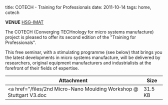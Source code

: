 title: COTECH - Training for Professionals
date: 2011-10-14 
tags: home, cotech


<!--break-->
**VENUE**
[HSG-IMAT](http://www.imat.hsg-imit.de/en/home/)  

The COTECH (Converging TECHnology for micro systems manufacture) project is pleased to offer its second edition of the "Training for Professionals".  
  
This free seminar, with a stimulating programme (see below) that brings you the latest developments in micro systems manufacture, will be delivered by researchers, original equipment manufacturers and industrialists at the forefront of their fields of expertise.

| Attachment | Size |
|---|---|
|<a href="/files/2nd Micro-Nano Moulding Workshop @ Stuttgart V3.doc</a> | 31.5 KB |
